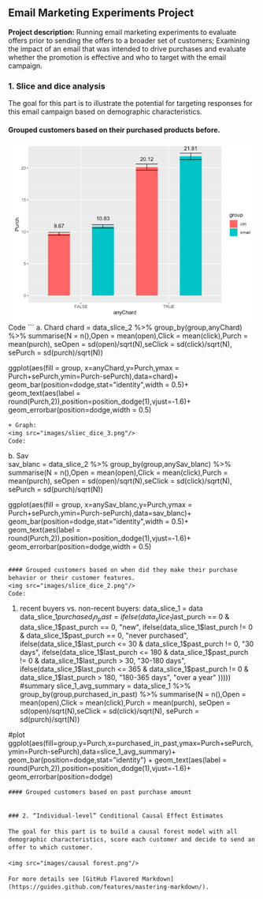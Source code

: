 ## Email Marketing Experiments Project

**Project description:** Running email marketing experiments to evaluate offers prior to sending the offers to a broader
set of customers; Examining the impact of an email that was intended to drive purchases and evaluate whether the promotion is effective and who to target with the email campaign.

### 1. Slice and dice analysis

The goal for this part is to illustrate the potential for targeting responses for this email campaign based on demographic characteristics.

#### Grouped customers based on their purchased products before. 
<img src="images/sliec_dice_1.png"/>
Code
```
a. Chard 
chard = 
    data_slice_2 %>%
    group_by(group,anyChard) %>%
    summarise(N = n(),Open = mean(open),Click = mean(click),Purch = mean(purch), 
              seOpen = sd(open)/sqrt(N),seClick = sd(click)/sqrt(N), sePurch = sd(purch)/sqrt(N))

ggplot(aes(fill = group, x=anyChard,y=Purch,ymax = Purch+sePurch,ymin=Purch-sePurch),data=chard)+
    geom_bar(position=dodge,stat="identity",width = 0.5)+
    geom_text(aes(label = round(Purch,2)),position=position_dodge(1),vjust=-1.6)+
    geom_errorbar(position=dodge,width = 0.5)
```
+ Graph: 
<img src="images/sliec_dice_3.png"/>
Code:
```
b. Sav  
sav_blanc = 
    data_slice_2 %>%
    group_by(group,anySav_blanc) %>%
    summarise(N = n(),Open = mean(open),Click = mean(click),Purch = mean(purch), 
              seOpen = sd(open)/sqrt(N),seClick = sd(click)/sqrt(N), sePurch = sd(purch)/sqrt(N))

ggplot(aes(fill = group, x=anySav_blanc,y=Purch,ymax = Purch+sePurch,ymin=Purch-sePurch),data=sav_blanc)+
    geom_bar(position=dodge,stat="identity",width = 0.5)+
    geom_text(aes(label = round(Purch,2)),position=position_dodge(1),vjust=-1.6)+
    geom_errorbar(position=dodge,width = 0.5)
```

#### Grouped customers based on when did they make their purchase behavior or their customer features.
<img src="images/slice_dice_2.png"/>
Code:

```
1) recent buyers vs. non-recent buyers: 
data_slice_1 = data
data_slice_1$purchased_in_past = ifelse(data_slice_1$last_purch == 0 & data_slice_1$past_purch == 0, "new",
                                 ifelse(data_slice_1$last_purch != 0 & data_slice_1$past_purch == 0, "never purchased",
                                 ifelse(data_slice_1$last_purch <= 30 & data_slice_1$past_purch != 0, "30 days",
                                 ifelse(data_slice_1$last_purch <= 180 & data_slice_1$past_purch != 0 & data_slice_1$last_purch > 30, "30-180 days",
                                 ifelse(data_slice_1$last_purch <= 365 & data_slice_1$past_purch != 0 & data_slice_1$last_purch > 180, "180-365 days", "over a year"
                                  )))))
#summary 
slice_1_avg_summary = 
    data_slice_1 %>% 
    group_by(group,purchased_in_past) %>%
    summarise(N = n(),Open = mean(open),Click = mean(click),Purch = mean(purch), 
              seOpen = sd(open)/sqrt(N),seClick = sd(click)/sqrt(N), sePurch = sd(purch)/sqrt(N))

#plot
ggplot(aes(fill=group,y=Purch,x=purchased_in_past,ymax=Purch+sePurch,ymin=Purch-sePurch),data=slice_1_avg_summary)+
    geom_bar(position=dodge,stat="identity") + 
    geom_text(aes(label = round(Purch,2)),position=position_dodge(1),vjust=-1.6)+
    geom_errorbar(position=dodge)
```
#### Grouped customers based on past purchase amount


### 2. “Individual-level” Conditional Causal Effect Estimates

The goal for this part is to build a causal forest model with all demographic characteristics, score each customer and decide to send an offer to which customer. 

<img src="images/causal forest.png"/>

For more details see [GitHub Flavored Markdown](https://guides.github.com/features/mastering-markdown/).
